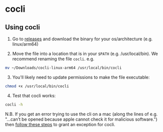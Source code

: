 # cocli

## Using cocli

1. Go to [releases](https://github.com/coherenceplatform/cocli/releases) and download the binary for your os/architecture (e.g. linux/arm64)

2. Move the file into a location that is in your `$PATH` (e.g. /usr/local/bin). We recommend renaming the file `cocli`. e.g.
```bash
mv ~/Downloads/cocli-linux-arm64 /usr/local/bin/cocli
```

3. You'll likely need to update permissions to make the file executable:
```bash
chmod +x /usr/local/bin/cocli
```

4. Test that cocli works:
```bash
cocli -h
```

N.B. If you get an error trying to use the cli on a mac (along the lines of e.g. "...can’t be opened because apple cannot check it for malicious software.") then [follow these steps](https://support.apple.com/guide/mac-help/apple-cant-check-app-for-malicious-software-mchleab3a043/mac) to grant an exception for cocli.
